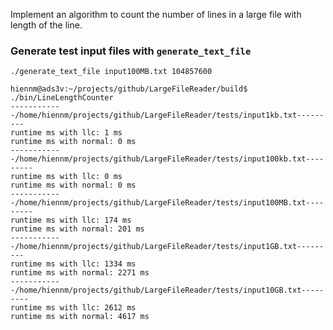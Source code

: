 Implement an algorithm to count the number of lines in a large file with length of the line.


### Generate test input files with `generate_text_file`
```
./generate_text_file input100MB.txt 104857600
```


```
hiennm@ads3v:~/projects/github/LargeFileReader/build$ ./bin/LineLengthCounter 
------------/home/hiennm/projects/github/LargeFileReader/tests/input1kb.txt---------
runtime ms with llc: 1 ms
runtime ms with normal: 0 ms
------------/home/hiennm/projects/github/LargeFileReader/tests/input100kb.txt---------
runtime ms with llc: 0 ms
runtime ms with normal: 0 ms
------------/home/hiennm/projects/github/LargeFileReader/tests/input100MB.txt---------
runtime ms with llc: 174 ms
runtime ms with normal: 201 ms
------------/home/hiennm/projects/github/LargeFileReader/tests/input1GB.txt---------
runtime ms with llc: 1334 ms
runtime ms with normal: 2271 ms
------------/home/hiennm/projects/github/LargeFileReader/tests/input10GB.txt---------
runtime ms with llc: 2612 ms
runtime ms with normal: 4617 ms
```